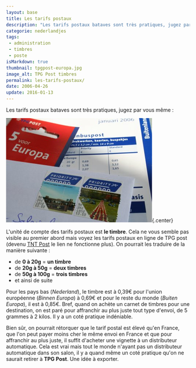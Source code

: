 ```yaml
---
layout: base
title: Les tarifs postaux
description: "Les tarifs postaux bataves sont très pratiques, jugez par vous même :"
categorie: nederlandjes
tags: 
 - administration
 - timbres
 - poste
isMarkdown: true
thumbnail: tpgpost-europa.jpg
image_alt: TPG Post timbres
permalink: les-tarifs-postaux/
date: 2006-04-26
update: 2016-01-13
---
```


Les tarifs postaux bataves sont très pratiques, jugez par vous même :

![TPG Post timbres](tpgpost-europa.jpg){.center}

L'unité de compte des tarifs postaux est **le timbre**. Cela ne vous semble pas visible au premier abord mais voyez les tarifs postaux en ligne de TPG post (devenu [TNT Post](/la-poste-prends-les-couleurs-d-halloween) le lien ne fonctionne plus). On pourrait les traduire de la manière suivante :

* de **0 à 20g** = **un timbre**
* de **20g à 50g** = **deux timbres**
* de **50g à 100g** = **trois timbres**
* et ainsi de suite

Pour les pays bas (*Nederland*), le timbre est à 0,39€ pour l'union européenne (*Binnen Europa*) à 0,69€ et pour le reste du monde (*Buiten Europa*), il est à 0,85€. Bref, quand on achète un carnet de timbres pour une destination, on est paré pour affranchir au plus juste tout type d'envoi, de 5 grammes à 2 kilos. Il y a un coté pratique indéniable.

Bien sûr, on pourrait rétorquer que le tarif postal est élevé qu'en France, que l'on peut payer moins cher le même envoi en France et que pour affranchir au plus juste, il suffit d'acheter une vignette à un distributeur automatique. Cela est vrai mais tout le monde n'ayant pas un distributeur automatique dans son salon, il y a quand même un coté pratique qu'on ne saurait retirer à **TPG Post**. Une idée à exporter.

<!-- post notes:
http://www.tntpost.nl/voorthuis/brieven-en-kaarten/tarieven/
--->
